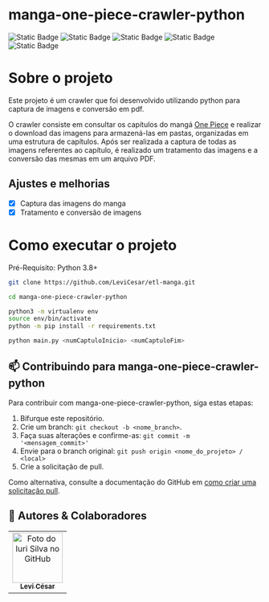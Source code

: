 # manga-one-piece-crawler-python
![Static Badge](https://img.shields.io/badge/license-MIT-blue?style=for-the-badge)
![Static Badge](https://img.shields.io/badge/Python-3.8%7C3.9%7C3.10-blue?style=for-the-badge)
![Static Badge](https://img.shields.io/badge/Requests-2.31-blue?style=for-the-badge)
![Static Badge](https://img.shields.io/badge/Pillow-10.1.0-blue?style=for-the-badge)
![Static Badge](https://img.shields.io/badge/beautifulsoup4-4.12.2-blue?style=for-the-badge)

# Sobre o projeto

Este projeto é um crawler que foi desenvolvido utilizando python para captura de imagens e conversão em pdf. 

O crawler consiste em consultar os capítulos do mangá <a href='https://onepieceex.net/'>One Piece</a> e realizar o download das imagens para armazená-las em pastas, organizadas em uma estrutura de capítulos. Após ser realizada a captura de todas as imagens referentes ao capítulo, é realizado um tratamento das imagens e a conversão das mesmas em um arquivo PDF.


## Ajustes e melhorias

- [x] Captura das imagens do manga
- [x] Tratamento e conversão de imagens

# Como executar o projeto
Pré-Requisito: Python 3.8+

```bash
git clone https://github.com/LeviCesar/etl-manga.git

cd manga-one-piece-crawler-python

python3 -m virtualenv env
source env/bin/activate
python -m pip install -r requirements.txt

python main.py <numCaptuloInicio> <numCaptuloFim>
```


## 📫 Contribuindo para manga-one-piece-crawler-python

Para contribuir com manga-one-piece-crawler-python, siga estas etapas:

1. Bifurque este repositório.
2. Crie um branch: `git checkout -b <nome_branch>`.
3. Faça suas alterações e confirme-as: `git commit -m '<mensagem_commit>'`
4. Envie para o branch original: `git push origin <nome_do_projeto> / <local>`
5. Crie a solicitação de pull.

Como alternativa, consulte a documentação do GitHub em [como criar uma solicitação pull](https://help.github.com/en/github/collaborating-with-issues-and-pull-requests/creating-a-pull-request).


## 🤝 Autores & Colaboradores

<table>
  <tr>
    <td align="center">
      <a href="https://www.linkedin.com/in/levi-cesar-lima/" title="LinkedIn">
        <img src="https://avatars.githubusercontent.com/u/57629756?v=4" width="100px;" alt="Foto do Iuri Silva no GitHub"/><br>
        <sub>
          <b>Levi César</b>
        </sub>
      </a>
    </td>
  </tr>
</table>
